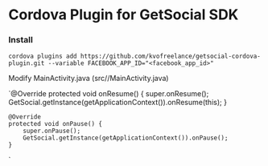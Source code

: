 # Cordova Plugin for GetSocial SDK

### Install

`cordova plugins add https://github.com/kvofreelance/getsocial-cordova-plugin.git --variable FACEBOOK_APP_ID="<facebook_app_id>"`

Modify MainActivity.java (src/<packageid>/MainActivity.java)

`@Override
    protected void onResume() {
        super.onResume();
        GetSocial.getInstance(getApplicationContext()).onResume(this);
    }

    @Override
    protected void onPause() {
        super.onPause();
        GetSocial.getInstance(getApplicationContext()).onPause();
    }
`